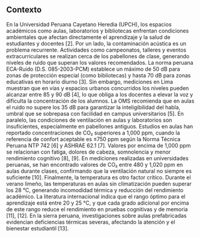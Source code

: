 ## Contexto

En la Universidad Peruana Cayetano Heredia (UPCH), los espacios académicos como aulas, laboratorios y bibliotecas enfrentan condiciones ambientales que afectan directamente el aprendizaje y la salud de estudiantes y docentes [2].
Por un lado, la contaminación acústica es un problema recurrente. Actividades como campeonatos, talleres y eventos extracurriculares se realizan cerca de los pabellones de clase, generando niveles de ruido que superan los valores recomendados. La norma peruana ECA-Ruido (D.S. 085-2003-PCM) establece un máximo de 50 dB para zonas de protección especial (como bibliotecas) y hasta 70 dB para zonas educativas en horario diurno [3]. Sin embargo, mediciones en Lima muestran que en vías y espacios urbanos concurridos los niveles pueden alcanzar entre 85 y 90 dB [4], lo que obliga a los docentes a elevar la voz y dificulta la concentración de los alumnos. La OMS recomienda que en aulas el ruido no supere los 35 dB para garantizar la inteligibilidad del habla, umbral que se sobrepasa con facilidad en campus universitarios [5].
En paralelo, las condiciones de ventilación en aulas y laboratorios son insuficientes, especialmente en pabellones antiguos. Estudios en aulas han reportado concentraciones de CO₂ superiores a 1,000 ppm, cuando la referencia de confort aceptable es ≤750 ppm según la Norma Técnica Peruana NTP 742 [6] y ASHRAE 62.1 [7]. Valores por encima de 1,000 ppm se relacionan con fatiga, dolores de cabeza, somnolencia y menor rendimiento cognitivo [8], [9]. En mediciones realizadas en universidades peruanas, se han encontrado valores de CO₂ entre 480 y 1,020 ppm en aulas durante clases, confirmando que la ventilación natural no siempre es suficiente [10].
Finalmente, la temperatura es otro factor crítico. Durante el verano limeño, las temperaturas en aulas sin climatización pueden superar los 28 °C, generando incomodidad térmica y reducción del rendimiento académico. La literatura internacional indica que el rango óptimo para el aprendizaje está entre 20 y 25 °C, y que cada grado adicional por encima de este rango reduce el rendimiento en pruebas cognitivas y de memoria [11], [12]. En la sierra peruana, investigaciones sobre aulas prefabricadas evidencian deficiencias térmicas severas, afectando la atención y el bienestar estudiantil [13].
